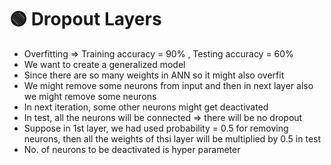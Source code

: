 # 🟢 Dropout Layers

* Overfitting ⇒ Training accuracy = 90% , Testing accuracy = 60%
* We want to create a generalized model
* Since there are so many weights in ANN so it might also overfit
* We might remove some neurons from input and then in next layer also we might remove some neurons
* In next iteration, some other neurons might get deactivated
* In test, all the neurons will be connected ⇒ there will be no dropout
* Suppose in 1st layer, we had used probability = 0.5 for removing neurons, then all the weights of thsi layer will be multiplied by 0.5 in test
* No. of neurons to be deactivated is hyper parameter

